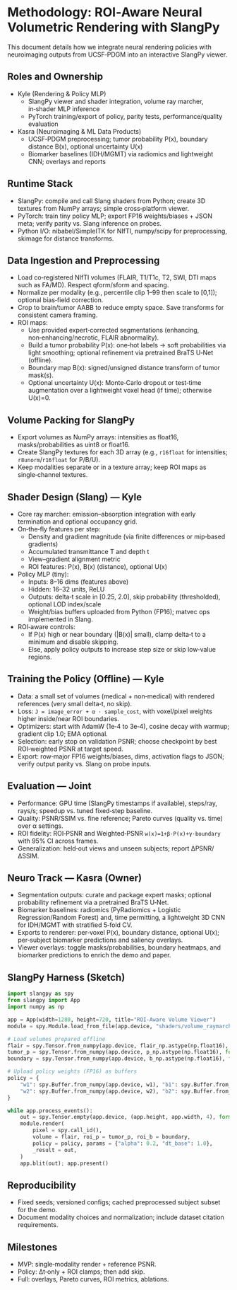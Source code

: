 # Methodology: ROI‑Aware Neural Volumetric Rendering with SlangPy

This document details how we integrate neural rendering policies with neuroimaging outputs from UCSF‑PDGM into an interactive SlangPy viewer.

## Roles and Ownership
- Kyle (Rendering & Policy MLP)
  - SlangPy viewer and shader integration, volume ray marcher, in‑shader MLP inference
  - PyTorch training/export of policy, parity tests, performance/quality evaluation
- Kasra (Neuroimaging & ML Data Products)
  - UCSF‑PDGM preprocessing; tumor probability P(x), boundary distance B(x), optional uncertainty U(x)
  - Biomarker baselines (IDH/MGMT) via radiomics and lightweight CNN; overlays and reports

## Runtime Stack
- SlangPy: compile and call Slang shaders from Python; create 3D textures from NumPy arrays; simple cross‑platform viewer.
- PyTorch: train tiny policy MLP; export FP16 weights/biases + JSON meta; verify parity vs. Slang inference on probes.
- Python I/O: nibabel/SimpleITK for NIfTI, numpy/scipy for preprocessing, skimage for distance transforms.

## Data Ingestion and Preprocessing
- Load co‑registered NIfTI volumes (FLAIR, T1/T1c, T2, SWI, DTI maps such as FA/MD). Respect qform/sform and spacing.
- Normalize per modality (e.g., percentile clip 1–99 then scale to [0,1]); optional bias‑field correction.
- Crop to brain/tumor AABB to reduce empty space. Save transforms for consistent camera framing.
- ROI maps:
  - Use provided expert‑corrected segmentations (enhancing, non‑enhancing/necrotic, FLAIR abnormality).
  - Build a tumor probability P(x): one‑hot labels → soft probabilities via light smoothing; optional refinement via pretrained BraTS U‑Net (offline).
  - Boundary map B(x): signed/unsigned distance transform of tumor mask(s).
  - Optional uncertainty U(x): Monte‑Carlo dropout or test‑time augmentation over a lightweight voxel head (if time); otherwise U(x)=0.

## Volume Packing for SlangPy
- Export volumes as NumPy arrays: intensities as float16, masks/probabilities as uint8 or float16.
- Create SlangPy textures for each 3D array (e.g., `r16float` for intensities; `r8unorm`/`r16float` for P/B/U).
- Keep modalities separate or in a texture array; keep ROI maps as single‑channel textures.

## Shader Design (Slang) — Kyle
- Core ray marcher: emission–absorption integration with early termination and optional occupancy grid.
- On‑the‑fly features per step:
  - Density and gradient magnitude (via finite differences or mip‑based gradients)
  - Accumulated transmittance T and depth t
  - View–gradient alignment metric
  - ROI features: P(x), B(x) (distance), optional U(x)
- Policy MLP (tiny):
  - Inputs: 8–16 dims (features above)
  - Hidden: 16–32 units, ReLU
  - Outputs: delta‑t scale in [0.25, 2.0], skip probability (thresholded), optional LOD index/scale
  - Weight/bias buffers uploaded from Python (FP16); matvec ops implemented in Slang.
- ROI‑aware controls:
  - If P(x) high or near boundary (|B(x)| small), clamp delta‑t to a minimum and disable skipping.
  - Else, apply policy outputs to increase step size or skip low‑value regions.

## Training the Policy (Offline) — Kyle
- Data: a small set of volumes (medical + non‑medical) with rendered references (very small delta‑t, no skip).
- Loss: `J = image_error + α · sample_cost`, with voxel/pixel weights higher inside/near ROI boundaries.
- Optimizers: start with AdamW (1e‑4 to 3e‑4), cosine decay with warmup; gradient clip 1.0; EMA optional.
- Selection: early stop on validation PSNR; choose checkpoint by best ROI‑weighted PSNR at target speed.
- Export: row‑major FP16 weights/biases, dims, activation flags to JSON; verify output parity vs. Slang on probe inputs.

## Evaluation — Joint
- Performance: GPU time (SlangPy timestamps if available), steps/ray, rays/s; speedup vs. tuned fixed‑step baseline.
- Quality: PSNR/SSIM vs. fine reference; Pareto curves (quality vs. time) over α settings.
- ROI fidelity: ROI‑PSNR and Weighted‑PSNR `w(x)=1+β·P(x)+γ·boundary` with 95% CI across frames.
- Generalization: held‑out views and unseen subjects; report ΔPSNR/ΔSSIM.

## Neuro Track — Kasra (Owner)
- Segmentation outputs: curate and package expert masks; optional probability refinement via a pretrained BraTS U‑Net.
- Biomarker baselines: radiomics (PyRadiomics + Logistic Regression/Random Forest) and, time permitting, a lightweight 3D CNN for IDH/MGMT with stratified 5‑fold CV.
- Exports to renderer: per‑voxel P(x), boundary distance, optional U(x); per‑subject biomarker predictions and saliency overlays.
- Viewer overlays: toggle masks/probabilities, boundary heatmaps, and biomarker predictions to enrich the demo and paper.

## SlangPy Harness (Sketch)
```python
import slangpy as spy
from slangpy import App
import numpy as np

app = App(width=1280, height=720, title="ROI-Aware Volume Viewer")
module = spy.Module.load_from_file(app.device, "shaders/volume_raymarch.slang")

# Load volumes prepared offline
flair = spy.Tensor.from_numpy(app.device, flair_np.astype(np.float16), format="r16float")
tumor_p = spy.Tensor.from_numpy(app.device, p_np.astype(np.float16), format="r16float")
boundary = spy.Tensor.from_numpy(app.device, b_np.astype(np.float16), format="r16float")

# Upload policy weights (FP16) as buffers
policy = {
    "w1": spy.Buffer.from_numpy(app.device, w1), "b1": spy.Buffer.from_numpy(app.device, b1),
    "w2": spy.Buffer.from_numpy(app.device, w2), "b2": spy.Buffer.from_numpy(app.device, b2),
}

while app.process_events():
    out = spy.Tensor.empty(app.device, (app.height, app.width, 4), format="rgba16float")
    module.render(
        pixel = spy.call_id(),
        volume = flair, roi_p = tumor_p, roi_b = boundary,
        policy = policy, params = {"alpha": 0.2, "dt_base": 1.0},
        _result = out,
    )
    app.blit(out); app.present()
```

## Reproducibility
- Fixed seeds; versioned configs; cached preprocessed subject subset for the demo.
- Document modality choices and normalization; include dataset citation requirements.

## Milestones
- MVP: single‑modality render + reference PSNR.
- Policy: Δt‑only + ROI clamps; then add skip.
- Full: overlays, Pareto curves, ROI metrics, ablations.
